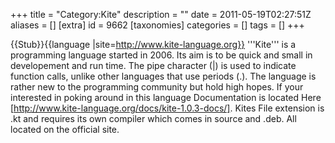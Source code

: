 +++
title = "Category:Kite"
description = ""
date = 2011-05-19T02:27:51Z
aliases = []
[extra]
id = 9662
[taxonomies]
categories = []
tags = []
+++

{{Stub}}{{language
|site=http://www.kite-language.org}}
'''Kite''' is a programming language started in 2006. Its aim is to be quick and small in developement and run time. The pipe character (|) is used to indicate function calls, unlike other languages that use periods (.).
The language is rather new to the programming community but hold high hopes. If your interested in poking around in this language Documentation is located Here [http://www.kite-language.org/docs/kite-1.0.3-docs/].
Kites File extension is .kt and requires its own compiler which comes in source and .deb. All located on the official site.
